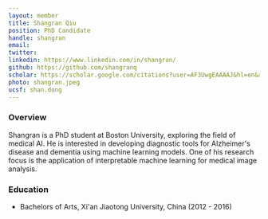 ```yaml
---
layout: member
title: Shangran Qiu
position: PhD Candidate
handle: shangran
email: 
twitter:
linkedin: https://www.linkedin.com/in/shangran/
github: https://github.com/shangranq
scholar: https://scholar.google.com/citations?user=AF3UwgEAAAAJ&hl=en&authuser=1
photo: shangran.jpeg 
ucsf: shan.dong
---
```


### Overview
Shangran is a PhD student at Boston University, exploring the field of medical AI. He is interested in developing diagnostic tools for Alzheimer's disease and dementia using machine learning models. 
One of his research focus is the application of interpretable machine learning for medical image analysis. 

### Education
- Bachelors of Arts, Xi'an Jiaotong University, China (2012 - 2016)